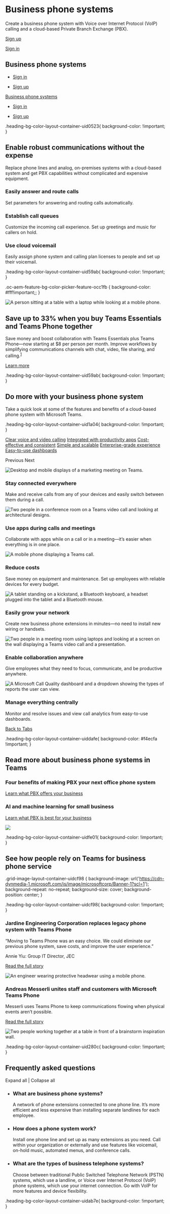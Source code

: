 # Business phone systems

Create a business phone system with Voice over Internet Protocol (VoIP) calling and a cloud-based Private Branch Exchange (PBX).

[Sign up](https://go.microsoft.com/fwlink/p/?LinkID=2123761&clcid=0x409&culture=en-us&country=us)

[Sign in](https://go.microsoft.com/fwlink/p/?LinkID=873020&clcid=0x409&culture=en-us&country=us)

## Business phone systems

- [Sign in](https://go.microsoft.com/fwlink/p/?LinkID=873020&clcid=0x409&culture=en-us&country=US&lm=deeplink&lmsrc=homePageWeb&cmpid=WebSignIn)
    
- [Sign up](https://go.microsoft.com/fwlink/p/?LinkID=2123761&clcid=0x409&culture=en-us&country=US&lm=deeplink&lmsrc=AppsPageWeb&cmpid=FreemiumSignUpHero)
    

[Business phone systems](javascript:void(0))

- [Sign in](https://go.microsoft.com/fwlink/p/?LinkID=873020&clcid=0x409&culture=en-us&country=US&lm=deeplink&lmsrc=homePageWeb&cmpid=WebSignIn)
    
- [Sign up](https://go.microsoft.com/fwlink/p/?LinkID=2123761&clcid=0x409&culture=en-us&country=US&lm=deeplink&lmsrc=AppsPageWeb&cmpid=FreemiumSignUpHero)
    

.heading-bg-color-layout-container-uid0523{ background-color: !important; }

## Enable robust communications without the expense

Replace phone lines and analog, on-premises systems with a cloud-based system and get PBX capabilities without complicated and expensive equipment.

### Easily answer and route calls

Set parameters for answering and routing calls automatically.

### Establish call queues

Customize the incoming call experience. Set up greetings and music for callers on hold.

### Use cloud voicemail

Easily assign phone system and calling plan licenses to people and set up their voicemail.

.heading-bg-color-layout-container-uid59ab{ background-color: !important; }

.oc-aem-feature-bg-color-picker-feature-occ1fb { background-color: #fff!important;; }

![A person sitting at a table with a laptop while looking at a mobile phone.](https://cdn-dynmedia-1.microsoft.com/is/image/microsoftcorp/Blade%20005_Feature_800x540_2x?resMode=sharp2&op_usm=1.5,0.65,15,0&wid=800&hei=450&qlt=100&fit=constrain)

## Save up to 33% when you buy Teams Essentials and Teams Phone together

Save money and boost collaboration with Teams Essentials plus Teams Phone—now starting at $8 per person per month. Improve workflows by simplifying communications channels with chat, video, file sharing, and calling.<sup><a aria-label="Footnote 1" href="https://www.microsoft.com/en-us/microsoft-teams/business-phone-systems?rtc=1#footnote" class="ms-rte-link">1</a></sup>

[Learn more](https://www.microsoft.com/en-us/microsoft-teams/teams-essentials-phone-bundles)

.heading-bg-color-layout-container-uid59ab{ background-color: !important; }

## Do more with your business phone system

Take a quick look at some of the features and benefits of a cloud-based phone system with Microsoft Teams.

.heading-bg-color-layout-container-uid1a04{ background-color: !important; }

 

[Clear voice and video calling](https://www.microsoft.com/en-us/microsoft-teams/business-phone-systems?rtc=1#tabxd4dec49b02d0441aa46ec736bcda8c31) [Integrated with productivity apps](https://www.microsoft.com/en-us/microsoft-teams/business-phone-systems?rtc=1#tabx3d63ad566f954435bc5a4fc7f05e8731) [Cost-effective and consistent](https://www.microsoft.com/en-us/microsoft-teams/business-phone-systems?rtc=1#tabxc565c15311c34a04a94bbb4bfb4d8146) [Simple and scalable](https://www.microsoft.com/en-us/microsoft-teams/business-phone-systems?rtc=1#tabx680ed66aa2794bc4a5411cf7c1f25564) [Enterprise-grade experience](https://www.microsoft.com/en-us/microsoft-teams/business-phone-systems?rtc=1#tabxbc03715e179a4267813e5dd398a6752c) [Easy-to-use dashboards](https://www.microsoft.com/en-us/microsoft-teams/business-phone-systems?rtc=1#tabx028b921af13749048fe8d76a9eb272aa)

Previous Next

![Desktop and mobile displays of a marketing meeting on Teams. ](https://cdn-dynmedia-1.microsoft.com/is/image/microsoftcorp/Clear-voice-and-video-calling_RWNlwl?resMode=sharp2&op_usm=1.5,0.65,15,0&wid=2000&hei=1200&qlt=90&fit=constrain) 

### Stay connected everywhere

Make and receive calls from any of your devices and easily switch between them during a call.

![Two people in a conference room on a Teams video call and looking at architectural designs.](https://cdn-dynmedia-1.microsoft.com/is/image/microsoftcorp/Integrated-with-productivity-apps_RWNiZD?resMode=sharp2&op_usm=1.5,0.65,15,0&wid=2000&hei=1200&qlt=90&fit=constrain) 

### Use apps during calls and meetings

Collaborate with apps while on a call or in a meeting—it’s easier when everything is in one place.

![A mobile phone displaying a Teams call.](https://cdn-dynmedia-1.microsoft.com/is/image/microsoftcorp/Cost-effective-and-consistent_RWNgoz?resMode=sharp2&op_usm=1.5,0.65,15,0&wid=2000&hei=1200&qlt=90&fit=constrain) 

### Reduce costs

Save money on equipment and maintenance. Set up employees with reliable devices for every budget.

![A tablet standing on a kickstand, a Bluetooth keyboard, a headset plugged into the tablet and a Bluetooth mouse.](https://cdn-dynmedia-1.microsoft.com/is/image/microsoftcorp/Simple-and-scalable_0_RWOKb3?resMode=sharp2&op_usm=1.5,0.65,15,0&wid=2000&hei=1200&qlt=90&fit=constrain) 

### Easily grow your network

Create new business phone extensions in minutes—no need to install new wiring or handsets.

![Two people in a meeting room using laptops and looking at a screen on the wall displaying a Teams video call and a presentation.](https://cdn-dynmedia-1.microsoft.com/is/image/microsoftcorp/Enterprise-grade-experience_RWNiZH?resMode=sharp2&op_usm=1.5,0.65,15,0&wid=2000&hei=1200&qlt=90&fit=constrain) 

### Enable collaboration anywhere

Give employees what they need to focus, communicate, and be productive anywhere.

![A Microsoft Call Quality dashboard and a dropdown showing the types of reports the user can view. ](https://cdn-dynmedia-1.microsoft.com/is/image/microsoftcorp/Easy-to-use-dashboards_0_RWOCCk?resMode=sharp2&op_usm=1.5,0.65,15,0&wid=2000&hei=1200&qlt=90&fit=constrain) 

### Manage everything centrally

Monitor and resolve issues and view call analytics from easy-to-use dashboards.

[Back to Tabs](https://www.microsoft.com/en-us/microsoft-teams/business-phone-systems?rtc=1#tabxd4dec49b02d0441aa46ec736bcda8c31-tab)

.heading-bg-color-layout-container-uiddafe{ background-color: #f4ecfa !important; }

## Read more about business phone systems in Teams

### Four benefits of making PBX your next office phone system

[Learn what PBX offers your business](https://www.microsoft.com/en-us/microsoft-365/business-insights-ideas/resources/4-benefits-of-making-pbx-your-next-office-phone-system)

### AI and machine learning for small business

[Learn what PBX is best for your business](https://go.microsoft.com/fwlink/p/?LinkID=2175058&clcid=0x409&culture=en-us&country=us)

![](https://cdn-dynmedia-1.microsoft.com/is/image/microsoftcorp/RWNogJ?resMode=sharp2&op_usm=1.5,0.65,15,0&wid=1920&hei=85&qlt=100)

.heading-bg-color-layout-container-uidfe01{ background-color: !important; }

## See how people rely on Teams for business phone service

.grid-image-layout-container-uidcf98 { background-image: url('https://cdn-dynmedia-1.microsoft.com/is/image/microsoftcorp/Banner-1?scl=1'); background-repeat: no-repeat; background-size: cover; background-position: center; }

.heading-bg-color-layout-container-uidcf98{ background-color: !important; }

### Jardine Engineering Corporation replaces legacy phone system with Teams Phone

“Moving to Teams Phone was an easy choice. We could eliminate our previous phone system, save costs, and improve the user experience.”

Annie Yiu: Group IT Director, JEC

[Read the full story](https://go.microsoft.com/fwlink/?linkid=2199229&clcid=0x409&culture=en-us&country=us)

![An engineer wearing protective headwear using a mobile phone. ](https://cdn-dynmedia-1.microsoft.com/is/image/microsoftcorp/Blade6_img_A_1650x1040@1x?resMode=sharp2&op_usm=1.5,0.65,15,0&wid=760&hei=500&qlt=100&fit=constrain)

### Andreas Messerli unites staff and customers with Microsoft Teams Phone

Messerli uses Teams Phone to keep communications flowing when physical events aren’t possible.

[Read the full story](https://go.microsoft.com/fwlink/?linkid=2186977&clcid=0x409&culture=en-us&country=us)

![Two people working together at a table in front of a brainstorm inspiration wall.](https://cdn-dynmedia-1.microsoft.com/is/image/microsoftcorp/LegacyTile-UserFriendlyPlatform-760x520-2x-1_RWVjIl?resMode=sharp2&op_usm=1.5,0.65,15,0&wid=760&hei=500&qlt=100&fit=constrain)

.heading-bg-color-layout-container-uid280c{ background-color: !important; }

## Frequently asked questions

Expand all | Collapse all

- ### What are business phone systems?
    
    A network of phone extensions connected to one phone line. It’s more efficient and less expensive than installing separate landlines for each employee.
    
- ### How does a phone system work?
    
    Install one phone line and set up as many extensions as you need. Call within your organization or externally and use features like voicemail, on-hold music, automated menus, and conference calls.
    
- ### What are the types of business telephone systems?
    
    Choose between traditional Public Switched Telephone Network (PSTN) systems, which use a landline, or Voice over Internet Protocol (VoIP) phone systems, which use your internet connection. Go with VoIP for more features and device flexibility.
    

.heading-bg-color-layout-container-uidab7e{ background-color: !important; }